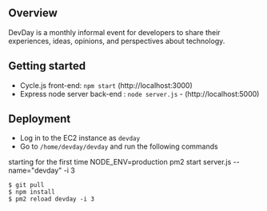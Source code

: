 ## Overview

DevDay is a monthly informal event for developers to share their experiences, ideas, opinions, and perspectives about technology.

## Getting started

* Cycle.js front-end: `npm start` (http://localhost:3000)
* Express node server back-end : `node server.js` - (http://localhost:5000)

## Deployment

* Log in to the EC2 instance as `devday`
* Go to `/home/devday/devday` and run the following commands

starting for the first time
NODE_ENV=production pm2 start server.js --name="devday" -i 3

```
$ git pull
$ npm install
$ pm2 reload devday -i 3
```
